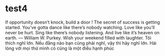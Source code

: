 # test4
If opportunity doesn’t knock, build a door !
The secret of success is getting started.
You’ve gotta dance like there’s nobody watching. Love like you’ll never be hurt. Sing like there’s nobody listening. And live like it’s heaven on earth. ― William W. Purkey.
Wish your weekend filled with laughter.
Tôi thích nghĩ lớn. Nếu đằng nào bạn cũng phải nghĩ, vậy thì hãy nghĩ lớn.
Hài lòng với mọi thứ mình có cũng là một điều hạnh phúc
